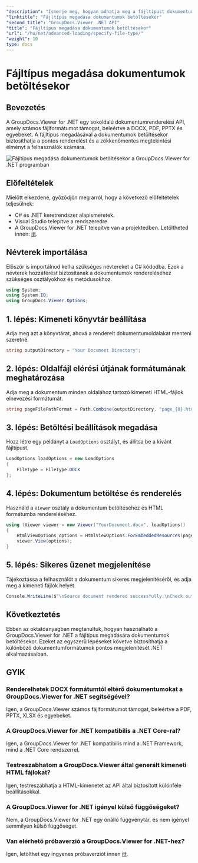 ```yaml
---
"description": "Ismerje meg, hogyan adhatja meg a fájltípust dokumentumok betöltésekor a GroupDocs.Viewer for .NET használatával. Különböző formátumok pontos megjelenítése .NET alkalmazásaiban."
"linktitle": "Fájltípus megadása dokumentumok betöltésekor"
"second_title": "GroupDocs.Viewer .NET API"
"title": "Fájltípus megadása dokumentumok betöltésekor"
"url": "/hu/net/advanced-loading/specify-file-type/"
"weight": 10
type: docs
---
```

# Fájltípus megadása dokumentumok betöltésekor

## Bevezetés
A GroupDocs.Viewer for .NET egy sokoldalú dokumentumrenderelési API, amely számos fájlformátumot támogat, beleértve a DOCX, PDF, PPTX és egyebeket. A fájltípus megadásával a dokumentumok betöltésekor biztosíthatja a pontos renderelést és a zökkenőmentes megtekintési élményt a felhasználók számára.

![Fájltípus megadása dokumentumok betöltésekor a GroupDocs.Viewer for .NET programban](/viewer/advanced-loading/specify-file-type-when-loading-documents-img.png)

## Előfeltételek
Mielőtt elkezdené, győződjön meg arról, hogy a következő előfeltételek teljesülnek:
- C# és .NET keretrendszer alapismeretek.
- Visual Studio telepítve a rendszeredre.
- A GroupDocs.Viewer for .NET telepítve van a projektedben. Letöltheted innen: [itt](https://releases.groupdocs.com/viewer/net/).
##
## Névterek importálása
Először is importálnod kell a szükséges névtereket a C# kódodba. Ezek a névterek hozzáférést biztosítanak a dokumentumok rendereléséhez szükséges osztályokhoz és metódusokhoz.
```csharp
using System;
using System.IO;
using GroupDocs.Viewer.Options;
```
## 1. lépés: Kimeneti könyvtár beállítása
Adja meg azt a könyvtárat, ahová a renderelt dokumentumoldalakat menteni szeretné.
```csharp
string outputDirectory = "Your Document Directory";
```
## 2. lépés: Oldalfájl elérési útjának formátumának meghatározása
Adja meg a dokumentum minden oldalához tartozó kimeneti HTML-fájlok elnevezési formátumát.
```csharp
string pageFilePathFormat = Path.Combine(outputDirectory, "page_{0}.html");
```
## 3. lépés: Betöltési beállítások megadása
Hozz létre egy példányt a `LoadOptions` osztályt, és állítsa be a kívánt fájltípust.
```csharp
LoadOptions loadOptions = new LoadOptions
{
    FileType = FileType.DOCX
};
```
## 4. lépés: Dokumentum betöltése és renderelés
Használd a `Viewer` osztály a dokumentum betöltéséhez és HTML formátumba rendereléséhez.
```csharp
using (Viewer viewer = new Viewer("YourDocument.docx", loadOptions))
{
    HtmlViewOptions options = HtmlViewOptions.ForEmbeddedResources(pageFilePathFormat);
    viewer.View(options);
}
```
## 5. lépés: Sikeres üzenet megjelenítése
Tájékoztassa a felhasználót a dokumentum sikeres megjelenítéséről, és adja meg a kimeneti fájlok helyét.
```csharp
Console.WriteLine($"\nSource document rendered successfully.\nCheck output in {outputDirectory}.");
```

## Következtetés
Ebben az oktatóanyagban megtanultuk, hogyan használható a GroupDocs.Viewer for .NET a fájltípus megadására dokumentumok betöltésekor. Ezeket az egyszerű lépéseket követve biztosíthatja a különböző dokumentumformátumok pontos megjelenítését .NET alkalmazásaiban.
## GYIK
### Renderelhetek DOCX formátumtól eltérő dokumentumokat a GroupDocs.Viewer for .NET segítségével?
Igen, a GroupDocs.Viewer számos fájlformátumot támogat, beleértve a PDF, PPTX, XLSX és egyebeket.
### A GroupDocs.Viewer for .NET kompatibilis a .NET Core-ral?
Igen, a GroupDocs.Viewer for .NET kompatibilis mind a .NET Framework, mind a .NET Core rendszerrel.
### Testreszabhatom a GroupDocs.Viewer által generált kimeneti HTML fájlokat?
Igen, testreszabhatja a HTML-kimenetet az API által biztosított különféle beállításokkal.
### A GroupDocs.Viewer for .NET igényel külső függőségeket?
Nem, a GroupDocs.Viewer for .NET egy önálló függvénytár, és nem igényel semmilyen külső függőséget.
### Van elérhető próbaverzió a GroupDocs.Viewer for .NET-hez?
Igen, letölthet egy ingyenes próbaverziót innen [itt](https://releases.groupdocs.com/viewer/net/).